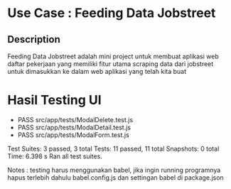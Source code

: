 # Use Case : Feeding Data Jobstreet

## Description
Feeding Data Jobstreet adalah mini project untuk membuat aplikasi web daftar pekerjaan yang memiliki fitur utama scraping data dari jobstreet untuk dimasukkan ke dalam web aplikasi yang telah kita buat

# Hasil Testing UI

 - PASS  src/app/tests/ModalDelete.test.js
 - PASS  src/app/tests/ModalDetail.test.js
 - PASS  src/app/tests/ModalForm.test.js

Test Suites: 3 passed, 3 total
Tests:       11 passed, 11 total
Snapshots:   0 total
Time:        6.398 s
Ran all test suites.

Notes : testing harus menggunakan babel, jika ingin running programnya hapus terlebih dahulu babel.config.js dan settingan babel di package.json
